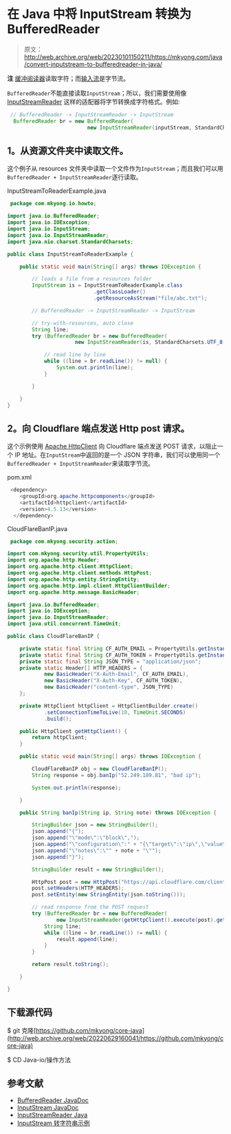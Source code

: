 # 在 Java 中将 InputStream 转换为 BufferedReader

> 原文：<http://web.archive.org/web/20230101150211/https://mkyong.com/java/convert-inputstream-to-bufferedreader-in-java/>

**注**
[缓冲阅读器](http://web.archive.org/web/20220629160041/https://docs.oracle.com/en/java/javase/11/docs/api/java.base/java/io/BufferedReader.html)读取字符；而[输入流](http://web.archive.org/web/20220629160041/https://docs.oracle.com/en/java/javase/11/docs/api/java.base/java/io/InputStream.html)是字节流。

`BufferedReader`不能直接读取`InputStream`；所以，我们需要使用像 [InputStreamReader](http://web.archive.org/web/20220629160041/https://docs.oracle.com/en/java/javase/11/docs/api/java.base/java/io/InputStreamReader.html) 这样的适配器将字节转换成字符格式。例如:

```java
 // BufferedReader -> InputStreamReader -> InputStream
  BufferedReader br = new BufferedReader(
                          new InputStreamReader(inputStream, StandardCharsets.UTF_8)); 
```

## 1。从资源文件夹中读取文件。

这个例子从 resources 文件夹中读取一个文件作为`InputStream`；而且我们可以用`BufferedReader + InputStreamReader`逐行读取。

InputStreamToReaderExample.java

```java
 package com.mkyong.io.howto;

import java.io.BufferedReader;
import java.io.IOException;
import java.io.InputStream;
import java.io.InputStreamReader;
import java.nio.charset.StandardCharsets;

public class InputStreamToReaderExample {

    public static void main(String[] args) throws IOException {

        // loads a file from a resources folder
        InputStream is = InputStreamToReaderExample.class
                            .getClassLoader()
                            .getResourceAsStream("file/abc.txt");

        // BufferedReader -> InputStreamReader -> InputStream

        // try-with-resources, auto close
        String line;
        try (BufferedReader br = new BufferedReader(
                      new InputStreamReader(is, StandardCharsets.UTF_8))) {

            // read line by line
            while ((line = br.readLine()) != null) {
                System.out.println(line);
            }

        }

    }
} 
```

## 2。向 Cloudflare 端点发送 Http post 请求。

这个示例使用 [Apache HttpClient](/web/20220629160041/https://mkyong.com/java/apache-httpclient-examples/) 向 Cloudflare 端点发送 POST 请求，以阻止一个 IP 地址。在`InputStream`中返回的是一个 JSON 字符串，我们可以使用同一个`BufferedReader + InputStreamReader`来读取字节流。

pom.xml

```java
 <dependency>
    <groupId>org.apache.httpcomponents</groupId>
    <artifactId>httpclient</artifactId>
    <version>4.5.13</version>
  </dependency> 
```

CloudFlareBanIP.java

```java
 package com.mkyong.security.action;

import com.mkyong.security.util.PropertyUtils;
import org.apache.http.Header;
import org.apache.http.client.HttpClient;
import org.apache.http.client.methods.HttpPost;
import org.apache.http.entity.StringEntity;
import org.apache.http.impl.client.HttpClientBuilder;
import org.apache.http.message.BasicHeader;

import java.io.BufferedReader;
import java.io.IOException;
import java.io.InputStreamReader;
import java.util.concurrent.TimeUnit;

public class CloudFlareBanIP {

    private static final String CF_AUTH_EMAIL = PropertyUtils.getInstance().getValue("cf_auth_email");
    private static final String CF_AUTH_TOKEN = PropertyUtils.getInstance().getValue("cf_auth_token");
    private static final String JSON_TYPE = "application/json";
    private static Header[] HTTP_HEADERS = {
            new BasicHeader("X-Auth-Email", CF_AUTH_EMAIL),
            new BasicHeader("X-Auth-Key", CF_AUTH_TOKEN),
            new BasicHeader("content-type", JSON_TYPE)
    };

    private HttpClient httpClient = HttpClientBuilder.create()
            .setConnectionTimeToLive(10, TimeUnit.SECONDS)
            .build();

    public HttpClient getHttpClient() {
        return httpClient;
    }

    public static void main(String[] args) throws IOException {

        CloudFlareBanIP obj = new CloudFlareBanIP();
        String response = obj.banIp("52.249.189.81", "bad ip");

        System.out.println(response);

    }

    public String banIp(String ip, String note) throws IOException {

        StringBuilder json = new StringBuilder();
        json.append("{");
        json.append("\"mode\":\"block\",");
        json.append("\"configuration\":" + "{\"target\":\"ip\",\"value\":\"" + ip + "\"}" + ",");
        json.append("\"notes\":\"" + note + "\"");
        json.append("}");

        StringBuilder result = new StringBuilder();

        HttpPost post = new HttpPost("https://api.cloudflare.com/client/v4/user/firewall/access_rules/rules");
        post.setHeaders(HTTP_HEADERS);
        post.setEntity(new StringEntity(json.toString()));

        // read response from the POST request
        try (BufferedReader br = new BufferedReader(
                new InputStreamReader(getHttpClient().execute(post).getEntity().getContent()))) {
            String line;
            while ((line = br.readLine()) != null) {
                result.append(line);
            }
        }

        return result.toString();

    }

} 
```

## 下载源代码

$ git 克隆[https://github.com/mkyong/core-java](http://web.archive.org/web/20220629160041/https://github.com/mkyong/core-java)

$ CD Java-io/操作方法

## 参考文献

*   [BufferedReader JavaDoc](http://web.archive.org/web/20220629160041/https://docs.oracle.com/en/java/javase/11/docs/api/java.base/java/io/BufferedReader.html)
*   [InputStream JavaDoc](http://web.archive.org/web/20220629160041/https://docs.oracle.com/en/java/javase/11/docs/api/java.base/java/io/InputStream.html)
*   [InputStreamReader Java](http://web.archive.org/web/20220629160041/https://docs.oracle.com/en/java/javase/11/docs/api/java.base/java/io/InputStreamReader.html)
*   [InputStream 转字符串示例](/web/20220629160041/https://mkyong.com/java/how-to-convert-inputstream-to-string-in-java/)

<input type="hidden" id="mkyong-current-postId" value="16426">